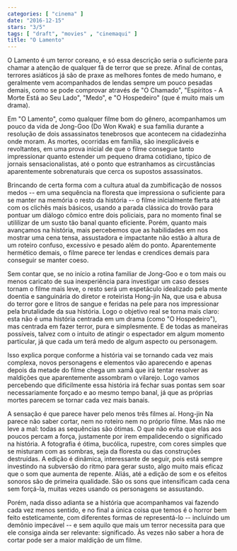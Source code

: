 ```yaml
---
categories: [ "cinema" ]
date: "2016-12-15"
stars: "3/5"
tags: [ "draft", "movies" , "cinemaqui" ]
title: "O Lamento"
---
```

O Lamento é um terror coreano, e só essa descrição seria o suficiente
para chamar a atenção de qualquer fã de terror que se preze. Afinal de
contas, terrores asiáticos já são de praxe as melhores fontes de medo
humano, e geralmente vem acompanhados de lendas sempre um pouco pesadas
demais, como se pode comprovar através de "O Chamado", "Espíritos -
A Morte Está ao Seu Lado", "Medo", e "O Hospedeiro" (que é muito mais
um drama).

Em "O Lamento", como qualquer filme bom do gênero, acompanhamos um pouco
da vida de Jong-Goo (Do Won Kwak) e sua família durante a resolução de
dois assassinatos tenebrosos que acontecem na cidadezinha onde moram. As
mortes, ocorridas em família, são inexplicáveis e revoltantes, em uma
prova inicial de que o filme consegue tanto impressionar quanto estender
um pequeno drama cotidiano, típico de jornais sensacionalistas, até
o ponto que estranhamos as circustâncias aparentemente sobrenaturais
que cerca os supostos assassinatos.

Brincando de certa forma com a cultura atual da zumbificação de nossos
medos -- em uma sequência na floresta que impressiona o suficiente para
se manter na memória o resto da história -- o filme inicialmente flerta
até com os clichês mais básicos, usando a parada clássica do trovão
para pontuar um diálogo cômico entre dois policiais, para no momento
final se utililizar de um susto tão banal quanto eficiente. Porém,
quanto mais avançamos na história, mais percebemos que as habilidades em
nos mostrar uma cena tensa, assustadora e impactante não estão à altura
de um roteiro confuso, excessivo e pesado além do ponto. Aparentemente
hermético demais, o filme parece ter lendas e crendices demais para
conseguir se manter coeso.

Sem contar que, se no início a rotina familiar de Jong-Goo e o tom mais
ou menos caricato de sua inexperiência para investigar um caso desses
tornam o filme mais leve, o resto será um espetáculo idealizado pela
mente doentia e sanguinária do diretor e roteirista Hong-jin Na, que
usa e abusa do terror gore e litros de sangue e feridas na pele para nos
impressionar pela brutalidade da sua história. Logo o objetivo real se
torna mais claro: esta não é uma história centrada em um drama (como
"O Hospedeiro"), mas centrada em fazer terror, pura e simplesmente. E
de todas as maneiras possíveis, talvez com o intuito de atingir o
espectador em algum momento particular, já que cada um terá medo de
algum aspecto ou personagem.

Isso explica porque conforme a história vai se tornando cada vez mais
complexa, novos personagens e elementos vão aparecendo e apenas depois da
metade do filme chega um xamã que irá tentar resolver as maldições que
aparentemente assombram o vilarejo. Logo vamos percebendo que dificilmente
essa história irá fechar suas pontas sem soar necessariamente forçado
e ao mesmo tempo banal, já que as próprias mortes parecem se tornar
cada vez mais banais.

A sensação é que parece haver pelo menos três filmes aí. Hong-jin
Na parece não saber cortar, nem no roteiro nem no próprio filme. Mas
não me leve a mal: todas as sequências são ótimas. O que não evita
que elas aos poucos percam a força, justamente por irem empalidecendo
o significado na história. A fotografia é ótima, bucólica,
rupestre, com cores simples que se misturam com as sombras, seja da
floresta ou das construções destruídas. A edição é dinâmica,
interessante de seguir, pois está sempre investindo na subversão do
ritmo para gerar susto, algo muito mais eficaz que o som que aumenta
de repente. Aliás, até a edição de som e os efeitos sonoros são
de primeira qualidade. São os sons que intensificam cada cena sem
forçá-la, muitas vezes usando os personagens se assustando.

Porém, nada disso adianta se a história que acompanhamos vai fazendo
cada vez menos sentido, e no final a única coisa que temos é o horror
bem feito esteticamente, com diferentes formas de representá-lo --
incluindo um demônio impecável -- e sem aquilo que mais um terror
necessita para que ele consiga ainda ser relevante: significado. Às vezes
não saber a hora de cortar pode ser a maior maldição de um filme.
